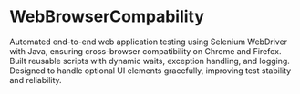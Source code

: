 # WebBrowserCompability
Automated end-to-end web application testing using Selenium WebDriver with Java, ensuring cross-browser compatibility on Chrome and Firefox. Built reusable scripts with dynamic waits, exception handling, and logging. Designed to handle optional UI elements gracefully, improving test stability and reliability.
